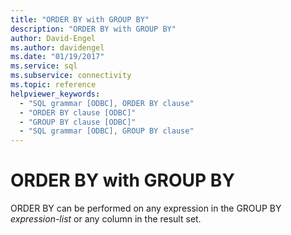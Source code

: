 ```yaml
---
title: "ORDER BY with GROUP BY"
description: "ORDER BY with GROUP BY"
author: David-Engel
ms.author: davidengel
ms.date: "01/19/2017"
ms.service: sql
ms.subservice: connectivity
ms.topic: reference
helpviewer_keywords:
  - "SQL grammar [ODBC], ORDER BY clause"
  - "ORDER BY clause [ODBC]"
  - "GROUP BY clause [ODBC]"
  - "SQL grammar [ODBC], GROUP BY clause"
---
```

# ORDER BY with GROUP BY
ORDER BY can be performed on any expression in the GROUP BY *expression-list* or any column in the result set.
